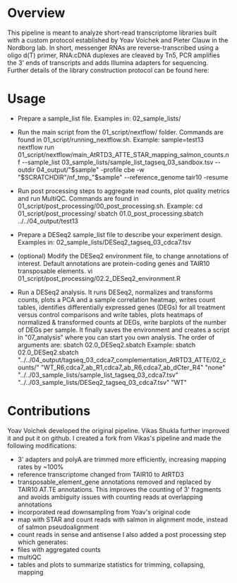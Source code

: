 # Overview

This pipeline is meant to analyze short-read transcriptome libraries built with a custom protocol established by Yoav Voichek and Pieter Clauw in the Nordborg lab.
In short, messenger RNAs are reverse-transcribed using a oligo d(T) primer, RNA:cDNA duplexes are cleaved by Tn5, PCR amplifies the 3' ends of transcripts and adds Illumina adapters for sequencing. Further details of the library construction protocol can be found here:

# Usage

- Prepare a sample_list file. Examples in:
02_sample_lists/

- Run the main script from the 01_script/nextflow/ folder. Commands are found in 01_script/running_nextflow.sh. Example:
sample=test13
nextflow run 01_script/nextflow/main_AtRTD3_ATTE_STAR_mapping_salmon_counts.nf --sample_list 03_sample_lists/sample_list_tagseq_03_sandbox.tsv --outdir 04_output/"$sample" -profile cbe -w "$SCRATCHDIR"/nf_tmp_"$sample" --reference_genome tair10 -resume

- Run post processing steps to aggregate read counts, plot quality metrics and run MultiQC. Commands are found in 01_script/post_processing/00_post_processing.sh. Example:
cd 01_script/post_processing/
sbatch 01.0_post_processing.sbatch ../../04_output/test13

- Prepare a DESeq2 sample_list file to describe your experiment design. Examples in:
02_sample_lists/DESeq2_tagseq_03_cdca7.tsv

- (optional) Modify the DESeq2 environment file, to change annotations of interest. Default annotations are protein-coding genes and TAIR10 transposable elements.
vi 01_script/post_processing/02.2_DESeq2_environment.R

- Run a DESeq2 analysis. It runs DESeq2, normalizes and transforms counts, plots a PCA and a sample correlation heatmap, writes count tables, identifies differentially expressed genes (DEGs) for all treatment versus control comparisons and write tables, plots heatmaps of normalized & transformed counts at DEGs, write barplots of the number of DEGs per sample. It finally saves the environment and creates a script in "07_analysis" where you can start you own analysis.
The order of arguments are: 
sbatch 02.0_DESeq2.sbatch
Example:
sbatch 02.0_DESeq2.sbatch "../../04_output/tagseq_03_cdca7_complementation_AtRTD3_ATTE/02_counts/" "WT_R6,cdca7_ab_R1,cdca7_ab_R6,cdca7_ab_dCter_R4" "none" "../../03_sample_lists/sample_list_tagseq_03_cdca7.tsv" "../../03_sample_lists/DESeq2_tagseq_03_cdca7.tsv" "WT"

# Contributions
Yoav Voichek developed the original pipeline. Vikas Shukla further improved it and put it on github. I created a fork from Vikas's pipeline and made the following modifications:
- 3' adapters and polyA are trimmed more efficiently, increasing mapping rates by ~100%
- reference transcriptome changed from TAIR10 to AtRTD3
- transposable_element_gene annotations removed and replaced by TAIR10 AT.TE annotations. This improves the counting of 3' fragments and avoids ambiguity issues with counting reads at overlapping annotations
- incorporated read downsampling from Yoav's original code
- map with STAR and count reads with salmon in alignment mode, instead of salmon pseudoalignment
- count reads in sense and antisense
I also added a post processing step which generates:
- files with aggregated counts
- multiQC
- tables and plots to summarize statistics for trimming, collapsing, mapping